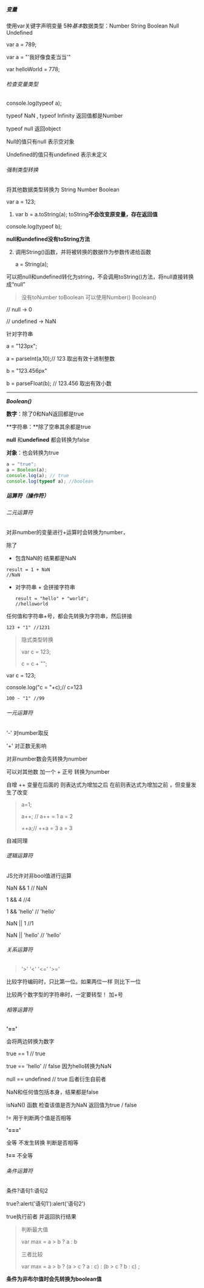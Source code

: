 ##### 变量 

使用var关键字声明变量  5种*基本*数据类型：Number String Boolean Null  Undefined    

var a = 789;

var a = "'我好像食麦当当'"

var helloWorld = 778;

###### 检查变量类型

console.log(typeof a);

typeof NaN  , typeof Infinity 返回值都是Number

typeof null 返回object

Null的值只有null     表示空对象

Undefined的值只有undefined  表示未定义

###### 强制类型转换

将其他数据类型转换为 String Number  Boolean

var a = 123;

1. var b = a.toString(a);  toString**不会改变原变量，存在返回值**

console.log(typeof b);

**null和undefined没有toString方法**

2. 调用String()函数，并将被转换的数据作为参数传递给函数

   a = String(a);

可以把null和undefined转化为string，不会调用toString()方法，将null直接转换成“null”

> 没有toNumber  toBoolean  可以使用Number()   Boolean()

// null -> 0

// undefined -> NaN

针对字符串

a = "123px";

a = parseInt(a,10);// 123  取出有效十进制整数

b = "123.456px"

b = parseFloat(b); // 123.456  取出有效小数

---



***Boolean()***

**数字**：除了0和NaN返回都是true

**字符串：**除了空串其余都是true

**null** 和**undefined** 都会转换为false

**对象**：也会转换为true

```js
a = "true";
a = Boolean(a);
console.log(a); // true
console.log(typeof a); //boolean
```

##### 运算符（操作符）

###### 二元运算符

对非number的变量进行+运算时会转换为number，

除了

- 包含NaN的 结果都是NaN

```
result = 1 + NaN 
//NaN
```



- 对字符串 +  会拼接字符串 

  ```
  result = "hello" + "world";
  //helloworld
  ```

任何值和字符串+号，都会先转换为字符串，然后拼接

```
123 + "1" //1231
```

> 隐式类型转换
>
> var c = 123;
>
> c = c + "";

var c = 123;

console.log("c = "+c);//  c=123



```
100 - "1" //99
```

###### 一元运算符  

 '-'  对number取反

'+' 对正数无影响

对非number数会先转换为number

可以对其他数 加一个 + 正号 转换为number

自增 ++   变量在后面的 则表达式为增加之后  在前则表达式为增加之前 ，但变量发生了改变

>  a=1;
>
> a++; // a++ = 1  a = 2
>
> ++a;// ++a = 3   a = 3

自减同理

###### 逻辑运算符

JS允许对非bool值进行运算

NaN && 1 // NaN

1 && 4  //4

1 && 'hello' // 'hello'

NaN || 1 //1

NaN || 'hello' // 'hello'

###### 关系运算符

> '>' '<'  '<='  '>='

比较字符编码时，只比第一位。如果两位一样 则比下一位

比较两个数字型的字符串时，一定要转型！ 加+号

###### 相等运算符

**'=='**

会将两边转换为数字

true == 1 // true

true == 'hello' //  false  因为hello转换为NaN

null == undefined  // true   后者衍生自前者

NaN和任何值包括本身，结果都是false

isNaN() 函数 检查该值是否为NaN  返回值为true / false

!= 用于判断两个值是否相等

**'==='**  

全等 不发生转换 判断是否相等

**!==** 不全等

###### 条件运算符

条件?语句1:语句2

true?:alert('语句1'):alert('语句2')

true执行前者  并返回执行结果

> 判断最大值
>
> var max = a > b ? a : b 
>
> 三者比较
>
> var max = a > b ?  (a > c ? a : c) : (b > c ? b : c) ;

**条件为非布尔值时会先转换为boolean值**

